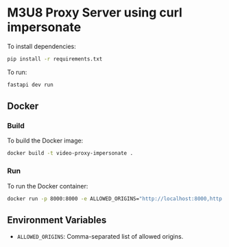 # M3U8 Proxy Server using curl impersonate

To install dependencies:

```bash
pip install -r requirements.txt
```

To run:

```bash
fastapi dev run
```

## Docker

### Build

To build the Docker image:

```bash
docker build -t video-proxy-impersonate .
```

### Run

To run the Docker container:

```bash
docker run -p 8000:8000 -e ALLOWED_ORIGINS="http://localhost:8000,http://localhost" video-proxy-impersonate
```

## Environment Variables

-   `ALLOWED_ORIGINS`: Comma-separated list of allowed origins.

